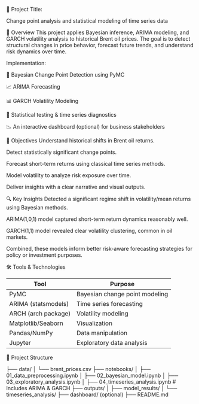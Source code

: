 📌 Project Title:

Change point analysis and statistical modeling of time series data

📖 Overview
This project applies Bayesian inference, ARIMA modeling, and GARCH volatility analysis to historical Brent oil prices. The goal is to detect structural changes in price behavior, forecast future trends, and understand risk dynamics over time.

Implementation:

🧠 Bayesian Change Point Detection using PyMC

📈 ARIMA Forecasting

📊 GARCH Volatility Modeling

🧮 Statistical testing & time series diagnostics

📉 An interactive dashboard (optional) for business stakeholders

🎯 Objectives
Understand historical shifts in Brent oil returns.

Detect statistically significant change points.

Forecast short-term returns using classical time series methods.

Model volatility to analyze risk exposure over time.

Deliver insights with a clear narrative and visual outputs.

🔍 Key Insights
Detected a significant regime shift in volatility/mean returns using Bayesian methods.

ARIMA(1,0,1) model captured short-term return dynamics reasonably well.

GARCH(1,1) model revealed clear volatility clustering, common in oil markets.

Combined, these models inform better risk-aware forecasting strategies for policy or investment purposes.

🛠 Tools & Technologies

| Tool                | Purpose                        |
| ------------------- | ------------------------------ |
| PyMC                | Bayesian change point modeling |
| ARIMA (statsmodels) | Time series forecasting        |
| ARCH (arch package) | Volatility modeling            |
| Matplotlib/Seaborn  | Visualization                  |
| Pandas/NumPy        | Data manipulation              |
| Jupyter             | Exploratory data analysis      |

📂 Project Structure

├── data/
│ └── brent_prices.csv
├── notebooks/
│ ├── 01_data_preprocessing.ipynb
│ ├── 02_bayesian_model.ipynb
│ ├── 03_exploratory_analysis.ipynb
│ ├── 04_timeseries_analysis.ipynb # Includes ARIMA & GARCH
├── outputs/
│ ├── model_results/
│ └── timeseries_analysis/
├── dashboard/ (optional)
├── README.md
